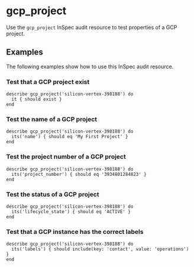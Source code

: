 # gcp_project

Use the `gcp_project` InSpec audit resource to test properties of a GCP project.

## Examples

The following examples show how to use this InSpec audit resource.

### Test that a GCP project exist

    describe gcp_project('silicon-vertex-398188') do
      it { should exist }
    end

### Test the name of a GCP project

    describe gcp_project('silicon-vertex-398188') do
      its('name') { should eq 'My First Project' }
    end

### Test the project number of a GCP project

    describe gcp_project('silicon-vertex-398188') do
      its('project_number') { should eq '3934801284823' }
    end

### Test the status of a GCP project
    describe gcp_project('silicon-vertex-398188') do
      its('lifecycle_state') { should eq 'ACTIVE' }
    end

### Test that a GCP instance has the correct labels

    describe gcp_project('silicon-vertex-398188') do
      its('labels') { should include(key: 'contact', value: 'operations') }
    end
